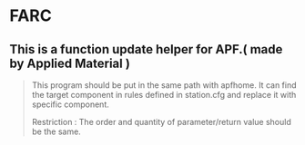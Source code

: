 # FARC
##  This is a function update helper for APF.( made by Applied Material )
> This program should be put in the same path with apfhome.
> It can find the target component in rules defined in station.cfg and replace it with specific component.
> 
> Restriction : The order and quantity of parameter/return value should be the same.
